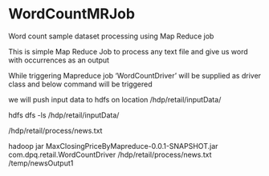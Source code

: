 # WordCountMRJob
Word count sample dataset processing using Map Reduce job

This is simple Map Reduce Job to process any text file and give us word with occurrences as an output

While triggering Mapreduce job ‘WordCountDriver’ will be supplied as driver class and below command will be triggered

we will push input data to hdfs on location /hdp/retail/inputData/

hdfs dfs -ls /hdp/retail/inputData/

/hdp/retail/process/news.txt

hadoop jar MaxClosingPriceByMapreduce-0.0.1-SNAPSHOT.jar com.dpq.retail.WordCountDriver /hdp/retail/process/news.txt /temp/newsOutput1
 
